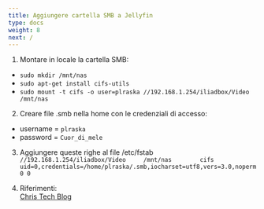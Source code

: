 ```yaml
---
title: Aggiungere cartella SMB a Jellyfin
type: docs
weight: 8
next: /
---
```


1. Montare in locale la cartella SMB:

- `sudo mkdir /mnt/nas`
- `sudo apt-get install cifs-utils`
- `sudo mount -t cifs -o user=plraska //192.168.1.254/iliadbox/Video /mnt/nas`

2. Creare file .smb nella home con le credenziali di accesso:

- username = `plraska`
- password = `Cuor_di_mele`

3. Aggiungere queste righe al file /etc/fstab
`//192.168.1.254/iliadbox/Video     /mnt/nas        cifs    uid=0,credentials=/home/plraska/.smb,iocharset=utf8,vers=3.0,noperm 0 0`

4. Riferimenti:  
[Chris Tech Blog](https://chrisatech.wordpress.com/2022/06/20/jellyfin-installation-and-adding-an-smb-server-to-the-library/)